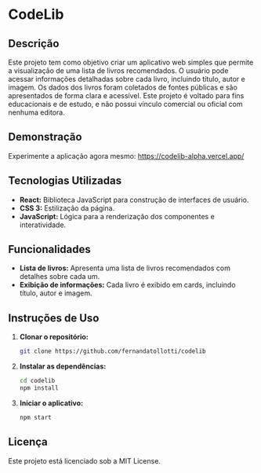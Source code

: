 # CodeLib

## Descrição
Este projeto tem como objetivo criar um aplicativo web simples que permite a visualização de uma lista de livros recomendados. O usuário pode acessar informações detalhadas sobre cada livro, incluindo título, autor e imagem. Os dados dos livros foram coletados de fontes públicas e são apresentados de forma clara e acessível. Este projeto é voltado para fins educacionais e de estudo, e não possui vínculo comercial ou oficial com nenhuma editora.

## Demonstração
Experimente a aplicação agora mesmo:
https://codelib-alpha.vercel.app/

## Tecnologias Utilizadas
* **React:** Biblioteca JavaScript para construção de interfaces de usuário.
* **CSS 3:** Estilização da página.
* **JavaScript:** Lógica para a renderização dos componentes e interatividade.

## Funcionalidades

* **Lista de livros:** Apresenta uma lista de livros recomendados com detalhes sobre cada um.
* **Exibição de informações:** Cada livro é exibido em cards, incluindo título, autor e imagem.

## Instruções de Uso
1. **Clonar o repositório:**
   ```bash
   git clone https://github.com/fernandatollotti/codelib

2. **Instalar as dependências:**
   ```bash
   cd codelib
   npm install

3. **Iniciar o aplicativo:**
   ```bash
   npm start

## Licença
Este projeto está licenciado sob a MIT License.
